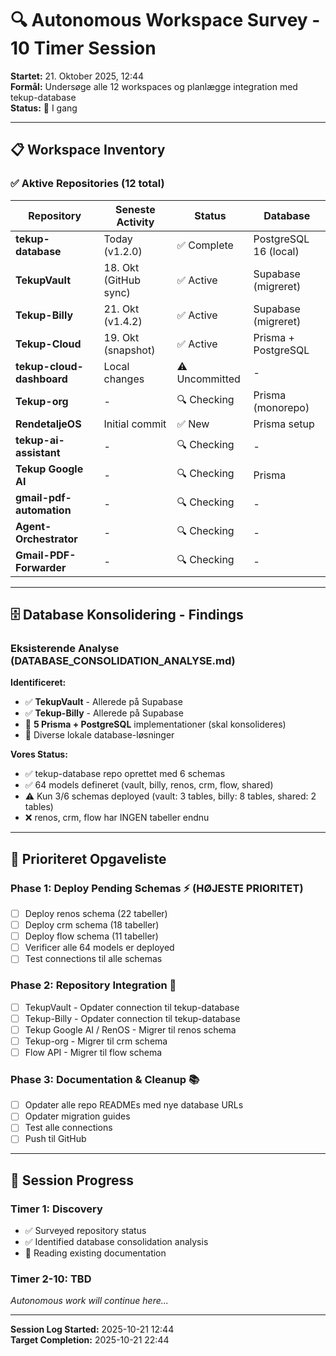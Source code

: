 # 🔍 Autonomous Workspace Survey - 10 Timer Session

**Startet:** 21. Oktober 2025, 12:44  
**Formål:** Undersøge alle 12 workspaces og planlægge integration med tekup-database  
**Status:** 🚀 I gang

---

## 📋 Workspace Inventory

### ✅ Aktive Repositories (12 total)

| Repository | Seneste Activity | Status | Database |
|------------|------------------|--------|----------|
| **tekup-database** | Today (v1.2.0) | ✅ Complete | PostgreSQL 16 (local) |
| **TekupVault** | 18. Okt (GitHub sync) | ✅ Active | Supabase (migreret) |
| **Tekup-Billy** | 21. Okt (v1.4.2) | ✅ Active | Supabase (migreret) |
| **Tekup-Cloud** | 19. Okt (snapshot) | ✅ Active | Prisma + PostgreSQL |
| **tekup-cloud-dashboard** | Local changes | ⚠️ Uncommitted | - |
| **Tekup-org** | - | 🔍 Checking | Prisma (monorepo) |
| **RendetaljeOS** | Initial commit | ✅ New | Prisma setup |
| **tekup-ai-assistant** | - | 🔍 Checking | - |
| **Tekup Google AI** | - | 🔍 Checking | Prisma |
| **gmail-pdf-automation** | - | 🔍 Checking | - |
| **Agent-Orchestrator** | - | 🔍 Checking | - |
| **Gmail-PDF-Forwarder** | - | 🔍 Checking | - |

---

## 🗄️ Database Konsolidering - Findings

### Eksisterende Analyse (DATABASE_CONSOLIDATION_ANALYSE.md)

**Identificeret:**
- ✅ **TekupVault** - Allerede på Supabase
- ✅ **Tekup-Billy** - Allerede på Supabase  
- 🔄 **5 Prisma + PostgreSQL** implementationer (skal konsolideres)
- 🔄 Diverse lokale database-løsninger

**Vores Status:**
- ✅ tekup-database repo oprettet med 6 schemas
- ✅ 64 models defineret (vault, billy, renos, crm, flow, shared)
- ⚠️ Kun 3/6 schemas deployed (vault: 3 tables, billy: 8 tables, shared: 2 tables)
- ❌ renos, crm, flow har INGEN tabeller endnu

---

## 🎯 Prioriteret Opgaveliste

### Phase 1: Deploy Pending Schemas ⚡ (HØJESTE PRIORITET)
- [ ] Deploy renos schema (22 tabeller)
- [ ] Deploy crm schema (18 tabeller)
- [ ] Deploy flow schema (11 tabeller)
- [ ] Verificer alle 64 models er deployed
- [ ] Test connections til alle schemas

### Phase 2: Repository Integration 🔗
- [ ] TekupVault - Opdater connection til tekup-database
- [ ] Tekup-Billy - Opdater connection til tekup-database
- [ ] Tekup Google AI / RenOS - Migrer til renos schema
- [ ] Tekup-org - Migrer til crm schema
- [ ] Flow API - Migrer til flow schema

### Phase 3: Documentation & Cleanup 📚
- [ ] Opdater alle repo READMEs med nye database URLs
- [ ] Opdater migration guides
- [ ] Test alle connections
- [ ] Push til GitHub

---

## 🚀 Session Progress

### Timer 1: Discovery
- ✅ Surveyed repository status
- ✅ Identified database consolidation analysis
- 🔄 Reading existing documentation

### Timer 2-10: TBD
_Autonomous work will continue here..._

---

**Session Log Started:** 2025-10-21 12:44  
**Target Completion:** 2025-10-21 22:44

